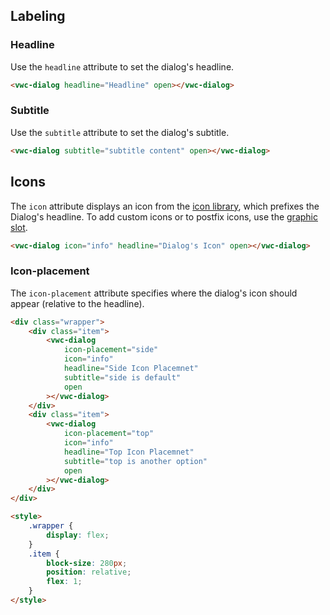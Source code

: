 ## Labeling

### Headline

Use the `headline` attribute to set the dialog's headline.

```html preview 230px
<vwc-dialog headline="Headline" open></vwc-dialog>
```

### Subtitle

Use the `subtitle` attribute to set the dialog's subtitle.

```html preview 230px
<vwc-dialog subtitle="subtitle content" open></vwc-dialog>
```

## Icons

The `icon` attribute displays an icon from the [icon library](/icons/icons-gallery), which prefixes the Dialog's headline.
To add custom icons or to postfix icons, use the [graphic slot](/components/dialog/code/#slots).

```html preview 230px
<vwc-dialog icon="info" headline="Dialog's Icon" open></vwc-dialog>
```

### Icon-placement

The `icon-placement` attribute specifies where the dialog's icon should appear (relative to the headline).

```html preview 290px
<div class="wrapper">
	<div class="item">
		<vwc-dialog
			icon-placement="side"
			icon="info"
			headline="Side Icon Placemnet"
			subtitle="side is default"
			open
		></vwc-dialog>
	</div>
	<div class="item">
		<vwc-dialog
			icon-placement="top"
			icon="info"
			headline="Top Icon Placemnet"
			subtitle="top is another option"
			open
		></vwc-dialog>
	</div>
</div>

<style>
	.wrapper {
		display: flex;
	}
	.item {
		block-size: 280px;
		position: relative;
		flex: 1;
	}
</style>
```

